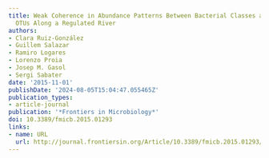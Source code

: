 ```yaml
---
title: Weak Coherence in Abundance Patterns Between Bacterial Classes and Their Constituent
  OTUs Along a Regulated River
authors:
- Clara Ruiz-González
- Guillem Salazar
- Ramiro Logares
- Lorenzo Proia
- Josep M. Gasol
- Sergi Sabater
date: '2015-11-01'
publishDate: '2024-08-05T15:04:47.055465Z'
publication_types:
- article-journal
publication: '*Frontiers in Microbiology*'
doi: 10.3389/fmicb.2015.01293
links:
- name: URL
  url: http://journal.frontiersin.org/Article/10.3389/fmicb.2015.01293/abstract
---
```

